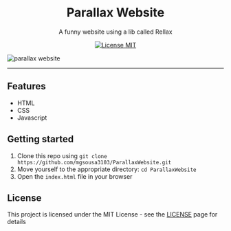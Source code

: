 <h1 align="center">Parallax Website</h1>

<p align="center">A funny website using a lib called Rellax</p>

<p align="center">
  <a href="https://opensource.org/licenses/MIT">
    <img src="https://img.shields.io/github/license/mgsousa3103/ParallaxWebsite" alt="License MIT">
  </a>
</p>

![parallax website](https://user-images.githubusercontent.com/22710485/83784335-cfb76880-a666-11ea-9312-a5ae769c8e8e.PNG)

---

## Features

- HTML
- CSS
- Javascript

## Getting started

1. Clone this repo using `git clone https://github.com/mgsousa3103/ParallaxWebsite.git`
2. Move yourself to the appropriate directory: `cd ParallaxWebsite`
3. Open the `index.html` file in your browser

## License

This project is licensed under the MIT License - see the [LICENSE](LICENSE.md) page for details
